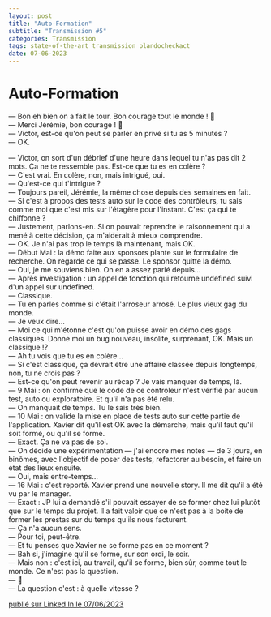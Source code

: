 ```yaml
---
layout: post
title: "Auto-Formation"
subtitle: "Transmission #5"
categories: Transmission
tags: state-of-the-art transmission plandocheckact
date: 07-06-2023
---
```

# Auto-Formation

— Bon eh bien on a fait le tour. Bon courage tout le monde ! 👋\
— Merci Jérémie, bon courage ! 👋\
— Victor, est-ce qu'on peut se parler en privé si tu as 5 minutes ?\
— OK.
<!--more-->

— Victor, on sort d'un débrief d'une heure dans lequel tu n'as pas dit 2 mots. Ça ne te ressemble pas. Est-ce que tu es en colère ?\
— C'est vrai. En colère, non, mais intrigué, oui.\
— Qu'est-ce qui t'intrigue ?\
— Toujours pareil, Jérémie, la même chose depuis des semaines en fait.\
— Si c'est à propos des tests auto sur le code des contrôleurs, tu sais comme moi que c'est mis sur l'étagère pour l'instant. C'est ça qui te chiffonne ?\
— Justement, parlons-en. Si on pouvait reprendre le raisonnement qui a mené à cette décision, ça m'aiderait à mieux comprendre.\
— OK. Je n'ai pas trop le temps là maintenant, mais OK.\
— Début Mai : la démo faite aux sponsors plante sur le formulaire de recherche. On regarde ce qui se passe. Le sponsor quitte la démo.\
— Oui, je me souviens bien. On en a assez parlé depuis…\
— Après investigation : un appel de fonction qui retourne undefined suivi d'un appel sur undefined.\
— Classique.\
— Tu en parles comme si c'était l'arroseur arrosé. Le plus vieux gag du monde.\
— Je veux dire…\
— Moi ce qui m'étonne c'est qu'on puisse avoir en démo des gags classiques. Donne moi un bug nouveau, insolite, surprenant, OK. Mais un classique !?\
— Ah tu vois que tu es en colère…\
— Si c'est classique, ça devrait être une affaire classée depuis longtemps, non, tu ne crois pas ?\
— Est-ce qu'on peut revenir au récap ? Je vais manquer de temps, là.\
— 9 Mai : on confirme que le code de ce contrôleur n'est vérifié par aucun test, auto ou exploratoire. Et qu'il n'a pas été relu.\
— On manquait de temps. Tu le sais très bien.\
— 10 Mai : on valide la mise en place de tests auto sur cette partie de l'application. Xavier dit qu'il est OK avec la démarche, mais qu'il faut qu'il soit formé, ou qu'il se forme.\
— Exact. Ça ne va pas de soi.\
— On décide une expérimentation — j'ai encore mes notes — de 3 jours, en binômes, avec l'objectif de poser des tests, refactorer au besoin, et faire un état des lieux ensuite.\
— Oui, mais entre-temps…\
— 16 Mai : c'est reporté. Xavier prend une nouvelle story. Il me dit qu'il a été vu par le manager.\
— Exact : JP lui a demandé s'il pouvait essayer de se former chez lui plutôt que sur le temps du projet. Il a fait valoir que ce n'est pas à la boite de former les prestas sur du temps qu'ils nous facturent.\
— Ça n'a aucun sens.\
— Pour toi, peut-être.\
— Et tu penses que Xavier ne se forme pas en ce moment ?\
— Bah si, j'imagine qu'il se forme, sur son ordi, le soir.\
— Mais non : c'est ici, au travail, qu'il se forme, bien sûr, comme tout le monde. Ce n'est pas la question.\
— 🤔\
— La question c'est : à quelle vitesse ?

[publié sur Linked In le 07/06/2023](https://www.linkedin.com/posts/christophe-thibaut-35b4657_ameliorationcontinue-standard-plandocheckact-activity-7072073562492166144--4ep?utm_source=share&utm_medium=member_desktop)
